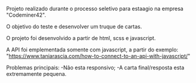 Projeto realizado durante o processo seletivo para estaagio na empresa "Codeminer42".

O objetivo do teste e desenvolver um truque de cartas.

O projeto foi desenvolvido a partir de html, scss e javascript.

A API foi emplementada somente com javascript, a partir do exemplo: "https://www.taniarascia.com/how-to-connect-to-an-api-with-javascript/"


Problemas principais:
-Não esta responsivo;
-A carta final/resposta esta extremamente pequena.

